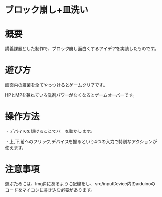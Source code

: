 # ブロック崩し+皿洗い

# 概要
講義課題とした制作で、ブロック崩し面白くするアイデアを実装したものです。

# 遊び方
画面内の雑菌を全てやっつけるとゲームクリアです。

HPとMPを兼ねている洗剤パワーがなくなるとゲームオーバーです。

# 操作方法
・デバイスを傾けることでバーを動かします。

・上,下,前へのフリック,デバイスを握るという4つの入力で特別なアクションが使えます。


# 注意事項
遊ぶためには、Img内にあるように配線をし、
src/inputDevice内のarduinoのコードをマイコンに書き込む必要があります。
